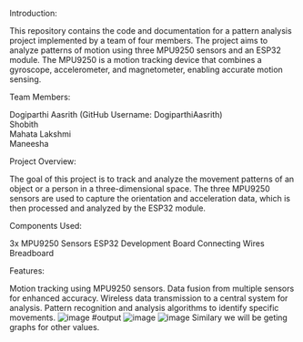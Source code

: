 Introduction:

This repository contains the code and documentation for a pattern analysis project implemented by a team of four members. The project aims to analyze patterns of motion using three MPU9250 sensors and an ESP32 module. The MPU9250 is a motion tracking device that combines a gyroscope, accelerometer, and magnetometer, enabling accurate motion sensing.

Team Members:

Dogiparthi Aasrith (GitHub Username: DogiparthiAasrith)<br/>
Shobith <br/>
Mahata Lakshmi <br/>
Maneesha <br/>

Project Overview:

The goal of this project is to track and analyze the movement patterns of an object or a person in a three-dimensional space. The three MPU9250 sensors are used to capture the orientation and acceleration data, which is then processed and analyzed by the ESP32 module.

Components Used:

3x MPU9250 Sensors
ESP32 Development Board
Connecting Wires
Breadboard

Features:

Motion tracking using MPU9250 sensors.
Data fusion from multiple sensors for enhanced accuracy.
Wireless data transmission to a central system for analysis.
Pattern recognition and analysis algorithms to identify specific movements.
![image](https://github.com/mahatalakshmi/IOT_Pattern_Analysis/assets/91476640/57e7a6fe-878c-47e7-8a8f-4c14319e7089)
#output
![image](https://github.com/mahatalakshmi/IOT_Pattern_Analysis/assets/91476640/5c8cf395-f498-448f-97f4-5839331de9dc)
![image](https://github.com/mahatalakshmi/IOT_Pattern_Analysis/assets/91476640/051fb34b-d633-48b5-a21b-a22f2fc1170f)
Similary we will be geting graphs for other values.
